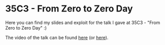 # 35C3 - From Zero to Zero Day
Here you can find my slides and exploit for the talk I gave at 35C3 - "From Zero to Zero Day" :)

The video of the talk can be found [here](https://www.youtube.com/watch?v=xp1YDOtWohw) (or [here](https://media.ccc.de/v/35c3-9657-from_zero_to_zero_day)).
